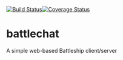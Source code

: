 [![Build Status](https://travis-ci.org/warreq/battlechat.svg?branch=develop)](https://travis-ci.org/warreq/battlechat)[![Coverage Status](https://coveralls.io/repos/warreq/battlechat/badge.svg?branch=master&service=github)](https://coveralls.io/github/warreq/battlechat?branch=master)
# battlechat
A simple web-based Battleship client/server

